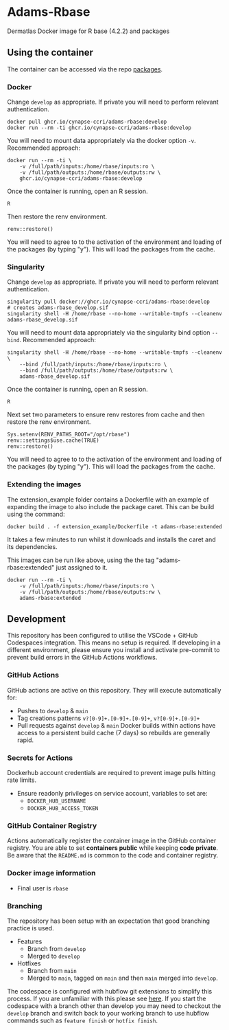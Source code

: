 # Adams-Rbase

Dermatlas Docker image for R base (4.2.2) and packages

## Using the container

The container can be accessed via the repo [packages](repo-package).

### Docker

Change `develop` as appropriate.  If private you will need to perform relevant authentication.

```
docker pull ghcr.io/cynapse-ccri/adams-rbase:develop
docker run --rm -ti ghcr.io/cynapse-ccri/adams-rbase:develop
```

You will need to mount data appropriately via the docker option `-v`.  Recommended approach:

```
docker run --rm -ti \
    -v /full/path/inputs:/home/rbase/inputs:ro \
    -v /full/path/outputs:/home/rbase/outputs:rw \
    ghcr.io/cynapse-ccri/adams-rbase:develop
```

Once the container is running, open an R session.

```
R
```

Then restore the renv environment.

```
renv::restore()
```

You will need to agree to to the activation of the environment and loading of the packages (by typing "y").
This will load the packages from the cache.

### Singularity

Change `develop` as appropriate.  If private you will need to perform relevant authentication.

```
singularity pull docker://ghcr.io/cynapse-ccri/adams-rbase:develop
# creates adams-rbase_develop.sif
singularity shell -H /home/rbase --no-home --writable-tmpfs --cleanenv adams-rbase_develop.sif
```

You will need to mount data appropriately via the singularity bind option `--bind`.  Recommended approach:

```
singularity shell -H /home/rbase --no-home --writable-tmpfs --cleanenv \
    --bind /full/path/inputs:/home/rbase/inputs:ro \
    --bind /full/path/outputs:/home/rbase/outputs:rw \
    adams-rbase_develop.sif
```

Once the container is running, open an R session.

```
R
```

Next set two parameters to ensure renv restores from cache and then restore the renv environment.

```
Sys.setenv(RENV_PATHS_ROOT="/opt/rbase")
renv::settings$use.cache(TRUE)
renv::restore()
```

You will need to agree to to the activation of the environment and loading of the packages (by typing "y").
This will load the packages from the cache.

### Extending the images

The extension_example folder contains a Dockerfile with an example of expanding the image to also include the package caret. This can be build using the command:

```
docker build . -f extension_example/Dockerfile -t adams-rbase:extended
```

It takes a few minutes to run whilst it downloads and installs the caret and its dependencies.

This images can be run like above, using the the tag "adams-rbase:extended" just assigned to it.

```
docker run --rm -ti \
    -v /full/path/inputs:/home/rbase/inputs:ro \
    -v /full/path/outputs:/home/rbase/outputs:rw \
    adams-rbase:extended
```

## Development

This repository has been configured to utilise the VSCode + GitHub Codespaces integration.  This means no setup is required.
If developing in a different environment, please ensure you install and activate pre-commit to prevent build errors in
the GitHub Actions workflows.

### GitHub Actions

GitHub actions are active on this repository.  They will execute automatically for:

- Pushes to `develop` & `main`
- Tag creations patterns `v?[0-9]+.[0-9]+.[0-9]+`, `v?[0-9]+.[0-9]+`
- Pull requests against `develop` & `main`
  Docker builds within actions have access to a persistent build cache (7 days) so rebuilds are generally rapid.

### Secrets for Actions

Dockerhub account credentials are required to prevent image pulls hitting rate limits.

- Ensure readonly privileges on service account, variables to set are:
  - `DOCKER_HUB_USERNAME`
  - `DOCKER_HUB_ACCESS_TOKEN`

### GitHub Container Registry

Actions automatically register the container image in the GitHub container registry.  You are able to set **containers public**
while keeping **code private**.  Be aware that the `README.md` is common to the code and container registry.

### Docker image information

- Final user is `rbase`

### Branching

The repository has been setup with an expectation that good branching practice is used.

- Features
  - Branch from `develop`
  - Merged to `develop`
- Hotfixes
  - Branch from `main`
  - Merged to `main`, tagged on `main` and then `main` merged into `develop`.

The codespace is configured with hubflow git extensions to simplify this process.  If you are unfamiliar with this please see [here](hubflow).
If you start the codespace with a branch other than develop you may need to checkout the `develop` branch and switch back to your working branch to use hubflow commands such as `feature finish` or `hotfix finish`.
